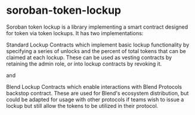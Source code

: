 # soroban-token-lockup

Soroban token lockup is a library implementing a smart contract designed for token via token lockups. It has two implementations:

Standard Lockup Contracts which implement basic lockup functionality by specifying a series of unlocks and the percent of total tokens that can be claimed at each lockup. These can be used as vesting contracts by retaining the admin role, or into lockup contracts by revoking it.

and 

Blend Lockup Contracts which enable interactions with Blend Protocols backstop contract. These are used for Blend's ecosystem distribution, but could be adapted for usage with other protocols if teams wish to issue a lockup but still allow the tokens to be utilized in their protocol.
